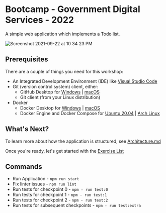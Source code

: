 # Bootcamp - Government Digital Services - 2022

A simple web application which implements a Todo list.

![Screenshot 2021-09-22 at 10 34 23 PM](https://user-images.githubusercontent.com/710625/134364024-524fa9f5-fddc-4110-a6fc-98ad32cb25b0.png)

## Prerequisites
There are a couple of things you need for this workshop:
- An Integrated Development Environment (IDE) like [Visual Studio Code](https://code.visualstudio.com/download)
- Git (version control system) client, either:
  - GitHub Desktop for [Windows](https://desktop.github.com) | [macOS](https://desktop.github.com)
  - Git client (from your Linux distribution)
- Docker
  - Docker Desktop for [Windows](https://docs.docker.com/desktop/windows/install/) | [macOS](https://docs.docker.com/desktop/mac/install/)
  - Docker Engine and Docker Compose for [Ubuntu 20.04](https://www.digitalocean.com/community/tutorials/how-to-install-and-use-docker-compose-on-ubuntu-20-04) | [Arch Linux](https://wiki.archlinux.org/title/docker)

## What's Next?

To learn more about how the application is structured, see [Architecture.md](./ARCHITECTURE.md)

Once you're ready, let's get started with the [Exercise List](https://gds-engineering-bootcamp.gitlab.io/documentation/docs/intro)

## Commands
- Run Application - ```npm run start```
- Fix linter issues - ```npm run lint```
- Run tests for checkpoint 0 - ```npm - run test:0```
- Run tests for checkpoint 1 - ```npm - run test:1```
- Run tests for checkpoint 2 - ```npm - run test:2```
- Run tests for subsequent checkpoints - ```npm - run test:extra```
